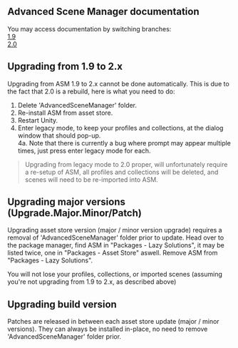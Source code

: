## Advanced Scene Manager documentation

You may access documentation by switching branches:\
[1.9](https://github.com/Lazy-Solutions/AdvancedSceneManager/tree/1.9/readme.md)\
[2.0](https://github.com/Lazy-Solutions/AdvancedSceneManager/tree/2.0/readme.md)

## Upgrading from 1.9 to 2.x
Upgrading from ASM 1.9 to 2.x cannot be done automatically. This is due to the fact that 2.0 is a rebuild, here is what you need to do:
1. Delete 'AdvancedSceneManager' folder.
2. Re-install ASM from asset store.
3. Restart Unity.
4. Enter legacy mode, to keep your profiles and collections, at the dialog window that should pop-up.\
4a. Note that there is currently a bug where prompt may appear multiple times, just press enter legacy mode for each.

> Upgrading from legacy mode to 2.0 proper, will unfortunately require a re-setup of ASM, all profiles and collections will be deleted, and scenes will need to be re-imported into ASM.

## Upgrading major versions (Upgrade.Major.Minor/Patch)
Upgrading asset store version (major / minor version upgrade) requires a removal of 'AdvancedSceneManager' folder prior to update.
Head over to the package manager, find ASM in "Packages - Lazy Solutions", it may be listed twice, one in "Packages - Asset Store" aswell.
Remove ASM from "Packages - Lazy Solutions".

You will not lose your profiles, collections, or imported scenes (assuming you're not upgrading from 1.9 to 2.x, as described above)

## Upgrading build version
Patches are released in between each asset store update (major / minor versions). They can always be installed in-place, no need to remove  'AdvancedSceneManager' folder prior.

